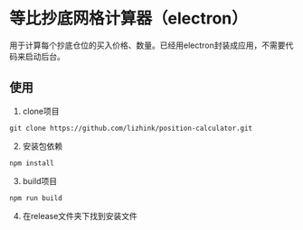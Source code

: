 # 等比抄底网格计算器（electron）
用于计算每个抄底仓位的买入价格、数量。已经用electron封装成应用，不需要代码来启动后台。

## 使用
1. clone项目
```
git clone https://github.com/lizhink/position-calculator.git
```

2. 安装包依赖
```
npm install
```

3. build项目
```
npm run build
```

4. 在release文件夹下找到安装文件